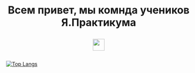<h1 align="center">Всем привет, мы комнда учеников Я.Практикума </a> 

<img src="https://github.com/blackcater/blackcater/raw/main/images/Hi.gif" height="32"/></h1>


[![Top Langs](https://github-readme-stats.vercel.app/api/top-langs/?username=anuraghazra)](https://github.com/anuraghazra/github-readme-stats)
